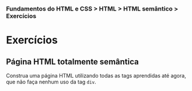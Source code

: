 ### Fundamentos do HTML e CSS > HTML > HTML semântico > Exercícios

# Exercícios

## Página HTML totalmente semântica
Construa uma página HTML utilizando todas as tags aprendidas até agora, que não faça nenhum uso da tag `div`.
